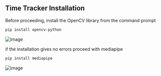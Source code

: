 
## Time Tracker Installation

Before proceeding, install the OpenCV library from the command prompt

```bash
pip install opencv-python
```
    
![image](https://github.com/Debendra62/monitor_time_tracker/assets/98197036/6b9a440e-1945-4bc5-b05d-c89bd54f77be)

if the installation gives no errors proceed with mediapipe

```bash
pip install mediapipe
```
![image](https://github.com/Debendra62/monitor_time_tracker/assets/98197036/39bb5672-25e2-40ce-9ce1-6570a8935d1e)
